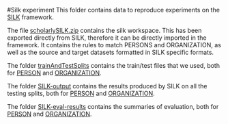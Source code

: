 #Silk experiment
This folder contains data to reproduce experiments on the [SILK](http://silkframework.org/) framework.

The file [scholarlySILK.zip](scholarlySILK.zip) contains the silk workspace. 
This has been exported directly from SILK, therefore it can be directly imported in the framework.
It contains the rules to match PERSONS and ORGANIZATION, as well as the source and target datasets formatted in SILK specific formats.

The folder [trainAndTestSplits](trainAndTestSplits) contains the train/test files that we used, both for [PERSON](trainAndTestSplits/PER) and [ORGANIZATION](trainAndTestSplits/ORG).

The folder [SILK-output](SILK-output) contains the results produced by SILK on all the testing splits, both for [PERSON](SILK-output/PER) and [ORGANIZATION](SILK-output/ORG).

The folder [SILK-eval-results](SILK-eval-results) contains the summaries of evaluation, both for [PERSON](SILK-eval-results/PER) and [ORGANIZATION](SILK-eval-results/ORG).
